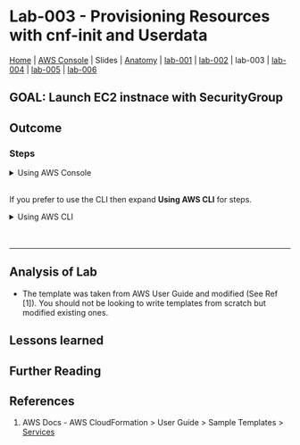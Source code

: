 # Lab-003 - Provisioning Resources with cnf-init and Userdata

[Home](../README.md) |
[AWS Console](https://console.aws.amazon.com) |
Slides |
[Anatomy](anatomy.md) |
[lab-001](lab-001.md) |
[lab-002](lab-002.md) |
lab-003 |
[lab-004](lab-004.md) |
[lab-005](lab-005.md) |
[lab-006](lab-006.md)

## GOAL: Launch EC2 instnace with SecurityGroup

## Outcome

### Steps

<details>
<summary>Using AWS Console</summary>
<br/>

__ALL services > Management Tools > CloudFormation__
- Click __'Create Stack'__ Button

__Select template:__
- Choose __"Upload a template to Amazon S3"__
- Upload file "lab-003-g1.yaml"
- Click __"Next"__

__Specify Details:__
- Stack Details > __Stack Name__ : `lab-003-<YOUR NAME>`
- Parameters:
   - InstanceType: `t2.nano`
   - KeyName: `pg19-meetup`
   - ServerName: `pg19-<YOUR NAME>`
   - SSHLocation: `0.0.0.0/0`
- Click __'Next'__

__Options:__
- Permissions > IAM Role: `pg19meetupLabsRole`
- Click __'Next'__

__Review:__
- Check the settings
- Click __'Create'__
</details>

<br/>

If you prefer to use the CLI then expand __Using AWS CLI__ for steps.

<details>
 <summary>Using AWS CLI</summary>

</details>

<br/>
<br/>

---

## Analysis of Lab
* The template was taken from AWS User Guide and modified (See Ref [1]). You should not be looking to write templates from scratch but modified existing ones.



## Lessons learned


## Further Reading


## References
1. AWS Docs - AWS CloudFormation > User Guide > Sample Templates > [Services](https://docs.aws.amazon.com/AWSCloudFormation/latest/UserGuide/sample-templates-services-us-east-1.html) 